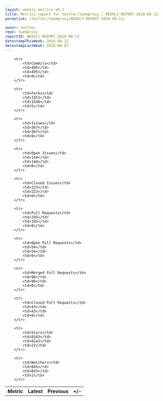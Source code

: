 ```yaml
---
layout: weekly-metrics-v0.1
title: Metrics report for twitter/twemproxy | WEEKLY-REPORT-2018-08-12
permalink: /twitter/twemproxy/WEEKLY-REPORT-2018-08-12/

owner: twitter
repo: twemproxy
reportID: WEEKLY-REPORT-2018-08-12
datestampThisWeek: 2018-08-12
datestampLastWeek: 2018-08-03
---
```




<table style="width: 100%;">
    <tr>
        <th>Metric</th>
        <th>Latest</th>
        <th>Previous</th>
        <th>+/-</th>
    </tr>

        <tr>
            <td>Commits</td>
            <td>495</td>
            <td>495</td>
            <td>0</td>
        </tr>
        
        <tr>
            <td>Forks</td>
            <td>1551</td>
            <td>1546</td>
            <td>5</td>
        </tr>
        
        <tr>
            <td>Issues</td>
            <td>367</td>
            <td>367</td>
            <td>0</td>
        </tr>
        
        <tr>
            <td>Open Issues</td>
            <td>144</td>
            <td>144</td>
            <td>0</td>
        </tr>
        
        <tr>
            <td>Closed Issues</td>
            <td>223</td>
            <td>223</td>
            <td>0</td>
        </tr>
        
        <tr>
            <td>Pull Requests</td>
            <td>195</td>
            <td>195</td>
            <td>0</td>
        </tr>
        
        <tr>
            <td>Open Pull Requests</td>
            <td>54</td>
            <td>54</td>
            <td>0</td>
        </tr>
        
        <tr>
            <td>Merged Pull Requests</td>
            <td>98</td>
            <td>98</td>
            <td>0</td>
        </tr>
        
        <tr>
            <td>Closed Pull Requests</td>
            <td>43</td>
            <td>43</td>
            <td>0</td>
        </tr>
        
        <tr>
            <td>Stars</td>
            <td>8163</td>
            <td>8141</td>
            <td>22</td>
        </tr>
        
        <tr>
            <td>Watchers</td>
            <td>845</td>
            <td>843</td>
            <td>2</td>
        </tr>
        
</table>
